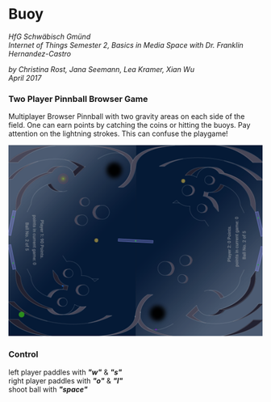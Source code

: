 # Buoy

*HfG Schwäbisch Gmünd  
Internet of Things 
Semester 2, Basics in Media Space with Dr. Franklin Hernandez-Castro*

*by Christina Rost, Jana Seemann, Lea Kramer, Xian Wu  
April 2017*

  

### Two Player Pinnball Browser Game

Multiplayer Browser Pinnball with two gravity areas on each side of the field. One can earn points by catching the coins or hitting the buoys. 
Pay attention on the lightning strokes. This can confuse the playgame!  



![matchfield](pics/field.png)


### Control 
left player paddles with ***"w"*** & ***"s"***  
right player paddles with ***"o"*** & ***"l"***  
shoot ball with ***"space"***  

  
   

